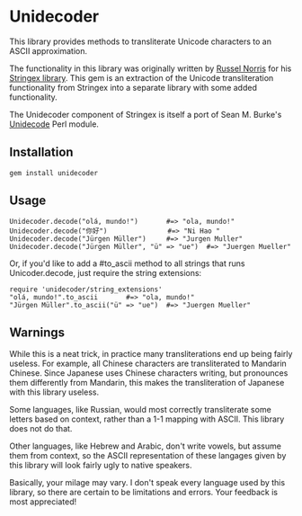 # Unidecoder

This library provides methods to transliterate Unicode characters to an ASCII
approximation.

The functionality in this library was originally written by [Russel Norris](http://github.com/rsl)
for his [Stringex library](http://github.com/rsl/stringex). This gem is an
extraction of the Unicode transliteration functionality from Stringex into a
separate library with some added functionality.

The Unidecoder component of Stringex is itself a port of Sean M. Burke's
[Unidecode](http://search.cpan.org/dist/Text-Unidecode/lib/Text/Unidecode.pm)
Perl module.

## Installation

    gem install unidecoder

## Usage

    Unidecoder.decode("olá, mundo!")       #=> "ola, mundo!"
    Unidecoder.decode("你好")               #=> "Ni Hao "
    Unidecoder.decode("Jürgen Müller")     #=> "Jurgen Muller"
    Unidecoder.decode("Jürgen Müller", "ü" => "ue")  #=> "Juergen Mueller"

Or, if you'd like to add a #to_ascii method to all strings
that runs Unicoder.decode, just require the string extensions:

    require 'unidecoder/string_extensions'
    "olá, mundo!".to_ascii       #=> "ola, mundo!"
    "Jürgen Müller".to_ascii("ü" => "ue")  #=> "Juergen Mueller"


## Warnings

While this is a neat trick, in practice many transliterations end up being
fairly useless. For example, all Chinese characters are transliterated to
Mandarin Chinese. Since Japanese uses Chinese characters writing, but
pronounces them differently from Mandarin, this makes the transliteration of
Japanese with this library useless.

Some languages, like Russian, would most correctly transliterate some letters
based on context, rather than a 1-1 mapping with ASCII. This library does not
do that.

Other languages, like Hebrew and Arabic, don't write vowels, but assume them
from context, so the ASCII representation of these langages given by this
library will look fairly ugly to native speakers.

Basically, your milage may vary. I don't speak every language used by this
library, so there are certain to be limitations and errors. Your feedback is
most appreciated!
